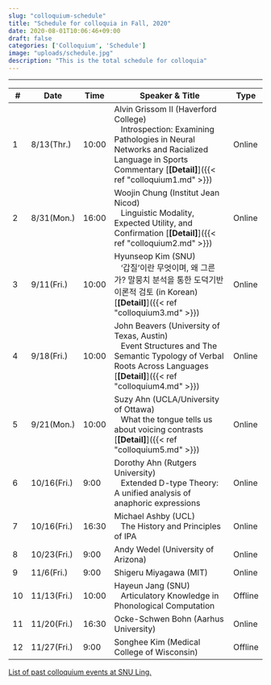 ```yaml
---
slug: "colloquium-schedule"
title: "Schedule for colloquia in Fall, 2020"
date: 2020-08-01T10:06:46+09:00
draft: false
categories: ['Colloquium', 'Schedule']
image: "uploads/schedule.jpg"
description: "This is the total schedule for colloquia"
---
```

*** 
| # | Date | Time | Speaker & Title | Type |
| - | ---- | ---- | --------------- | ---- |
| 1 | 8/13(Thr.) | 10:00 | Alvin Grissom II (Haverford College) <br/> &nbsp;&nbsp; Introspection: Examining Pathologies in Neural Networks and Racialized Language in Sports Commentary [**\[Detail\]**]({{< ref "colloquium1.md" >}}) | Online |
| 2 | 8/31(Mon.) | 16:00 | Woojin Chung (Institut Jean Nicod) <br/> &nbsp;&nbsp; Linguistic Modality, Expected Utility, and Confirmation [**\[Detail\]**]({{< ref "colloquium2.md" >}}) | Online |
| 3 | 9/11(Fri.) | 10:00 | Hyunseop Kim (SNU) <br/> &nbsp;&nbsp; ‘갑질’이란 무엇이며, 왜 그른가? 말뭉치 분석을 통한 도덕기반이론적 검토 (in Korean) [**\[Detail\]**]({{< ref "colloquium3.md" >}}) | Online |
| 4 | 9/18(Fri.) | 10:00 | John Beavers (University of Texas, Austin) <br/> &nbsp;&nbsp; Event Structures and The Semantic Typology of Verbal Roots Across Languages [**\[Detail\]**]({{< ref "colloquium4.md" >}}) | Online |
| 5 | 9/21(Mon.) | 10:00 | Suzy Ahn (UCLA/University of Ottawa) <br/> &nbsp;&nbsp; What the tongue tells us about voicing contrasts [**\[Detail\]**]({{< ref "colloquium5.md" >}}) | Online |
| 6 | 10/16(Fri.) | 9:00 | Dorothy Ahn (Rutgers University) <br/> &nbsp;&nbsp; Extended D-type Theory: A unified analysis of anaphoric expressions | Online |
| 7 | 10/16(Fri.) | 16:30 | Michael Ashby (UCL) <br/> &nbsp;&nbsp; The History and Principles of IPA | Online |
| 8 | 10/23(Fri.) | 9:00 | Andy Wedel (University of Arizona) | Online |
| 9 | 11/6(Fri.) | 9:00 | Shigeru Miyagawa (MIT) | Online |
| 10 | 11/13(Fri.) | 10:00 | Hayeun Jang (SNU) <br/> &nbsp;&nbsp; Articulatory Knowledge in Phonological Computation | Offline |
| 11 | 11/20(Fri.) | 16:30 | Ocke-Schwen Bohn (Aarhus University) | Online |
| 12 | 11/27(Fri.) | 9:00 | Songhee Kim (Medical College of Wisconsin) | Offline |

<a class=intro-link href="http://hosting01.snu.ac.kr/~linguist/?page_id=1336">List of past colloquium events at SNU Ling.</a>
